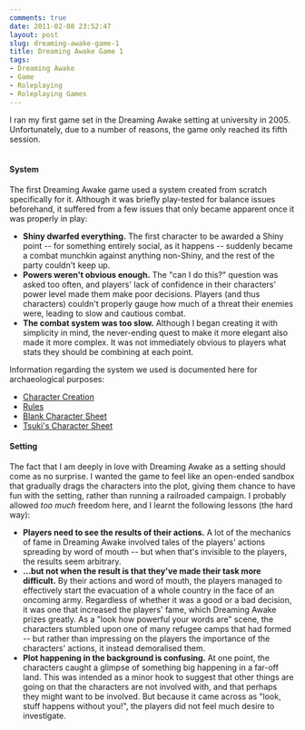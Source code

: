 ```yaml
---
comments: true
date: 2011-02-08 23:52:47
layout: post
slug: dreaming-awake-game-1
title: Dreaming Awake Game 1
tags:
- Dreaming Awake
- Game
- Roleplaying
- Roleplaying Games
---
```


I ran my first game set in the Dreaming Awake setting at university in 2005.  Unfortunately, due to a number of reasons, the game only reached its fifth session.<br/><br/>

<h4>System</h4>
The first Dreaming Awake game used a system created from scratch specifically for it.  Although it was briefly play-tested for balance issues beforehand, it suffered from a few issues that only became apparent once it was properly in play:
<ul>
	<li><strong>Shiny dwarfed everything.</strong>  The first character to be awarded a Shiny point -- for something entirely social, as it happens -- suddenly became a combat munchkin against anything non-Shiny, and the rest of the party couldn't keep up.</li>
	<li><strong>Powers weren't obvious enough.</strong>  The "can I do this?" question was asked too often, and players' lack of confidence in their characters' power level made them make poor decisions.  Players (and thus characters) couldn't properly gauge how much of a threat their enemies were, leading to slow and cautious combat.</li>
	<li><strong>The combat system was too slow.</strong>  Although I began creating it with simplicity in mind, the never-ending quest to make it more elegant also made it more complex.  It was not immediately obvious to players what stats they should be combining at each point.</li>
</ul>
Information regarding the system we used is documented here for archaeological purposes:
<ul>
	<li><a href="../dreaming-awake-tabletop-character-creation">Character Creation</a></li>
	<li><a href="../dreaming-awake-tabletop-game-rules">Rules</a></li>
	<li><a href="/img/fiction/characters/charsheets/DACharSheet-old.pdf">Blank Character Sheet</a></li>
	<li><a href="/img/fiction/characters/charsheets/DACharSheet-old-tsuki.pdf">Tsuki&#039;s Character Sheet</a></li>
</ul>

<h4>Setting</h4>
The fact that I am deeply in love with Dreaming Awake as a setting should come as no surprise.  I wanted the game to feel like an open-ended sandbox that gradually drags the characters into the plot, giving them chance to have fun with the setting, rather than running a railroaded campaign.  I probably allowed <em>too much</em> freedom here, and I learnt the following lessons (the hard way):
<ul>
	<li><strong>Players need to see the results of their actions.</strong>  A lot of the mechanics of fame in Dreaming Awake involved tales of the players' actions spreading by word of mouth -- but when that's invisible to the players, the results seem arbitrary.</li>
	<li><strong>...but not when the result is that they've made their task more difficult.</strong>  By their actions and word of mouth, the players managed to effectively start the evacuation of a whole country in the face of an oncoming army.  Regardless of whether it was a good or a bad decision, it was one that increased the players' fame, which Dreaming Awake prizes greatly.  As a "look how powerful your words are" scene, the characters stumbled upon one of many refugee camps that had formed -- but rather than impressing on the players the importance of the characters' actions, it instead demoralised them.</li>
	<li><strong>Plot happening in the background is confusing.</strong>  At one point, the characters caught a glimpse of something big happening in a far-off land.  This was intended as a minor hook to suggest that other things are going on that the characters are not involved with, and that perhaps they might want to be involved.  But because it came across as "look, stuff happens without you!", the players did not feel much desire to investigate.</li>
</ul>
